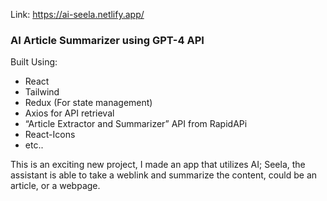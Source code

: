Link: https://ai-seela.netlify.app/

<h3>AI Article Summarizer using GPT-4 API</h3>

Built Using:
- React
- Tailwind
- Redux (For state management)
- Axios for API retrieval
- “Article Extractor and Summarizer” API from RapidAPi
- React-Icons
- etc..

This is an exciting new project, I made an app that utilizes AI; 
Seela, the assistant is able to take a weblink and summarize the content,
could be an article, or a webpage. 


